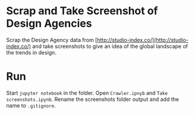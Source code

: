 # Scrap and Take Screenshot of Design Agencies

Scrap the Design Agency data from [http://studio-index.co/](http://studio-index.co/) and take screenshots to give an idea of the global landscape of the trends in design.

# Run

Start `jupyter notebook` in the folder. Open `Crawler.ipnyb` and `Take screenshots.ipynb`. Rename the screenshots folder output and add the name to `.gitignore`.